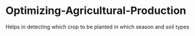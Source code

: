 # Optimizing-Agricultural-Production
Helps in detecting which crop to be planted in which season and soil types

